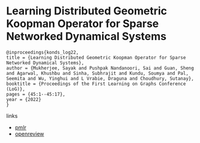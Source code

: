# Learning Distributed Geometric Koopman Operator for Sparse Networked Dynamical Systems

```
@inproceedings{konds_log22,
title = {Learning Distributed Geometric Koopman Operator for Sparse Networked Dynamical Systems},
author = {Mukherjee, Sayak and Pushpak Nandanoori, Sai and Guan, Sheng and Agarwal, Khushbu and Sinha, Subhrajit and Kundu, Soumya and Pal, Seemita and Wu, Yinghui and L Vrabie, Draguna and Choudhury, Sutanay},
booktitle = {Proceedings of the First Learning on Graphs Conference (LoG)},
pages = {45:1--45:17},
year = {2022}
}
```

links
- [pmlr](https://proceedings.mlr.press/v198/mukherjee22a.html)
- [openreview](https://openreview.net/forum?id=lwx5gi4MIh)
